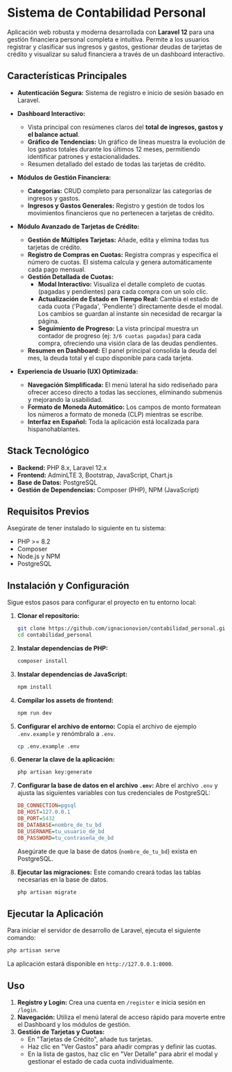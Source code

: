 # Sistema de Contabilidad Personal

Aplicación web robusta y moderna desarrollada con **Laravel 12** para una gestión financiera personal completa e intuitiva. Permite a los usuarios registrar y clasificar sus ingresos y gastos, gestionar deudas de tarjetas de crédito y visualizar su salud financiera a través de un dashboard interactivo.

## Características Principales

-   **Autenticación Segura:** Sistema de registro e inicio de sesión basado en Laravel.

-   **Dashboard Interactivo:**
    -   Vista principal con resúmenes claros del **total de ingresos, gastos y el balance actual**.
    -   **Gráfico de Tendencias:** Un gráfico de líneas muestra la evolución de los gastos totales durante los últimos 12 meses, permitiendo identificar patrones y estacionalidades.
    -   Resumen detallado del estado de todas las tarjetas de crédito.

-   **Módulos de Gestión Financiera:**
    -   **Categorías:** CRUD completo para personalizar las categorías de ingresos y gastos.
    -   **Ingresos y Gastos Generales:** Registro y gestión de todos los movimientos financieros que no pertenecen a tarjetas de crédito.

-   **Módulo Avanzado de Tarjetas de Crédito:**
    -   **Gestión de Múltiples Tarjetas:** Añade, edita y elimina todas tus tarjetas de crédito.
    -   **Registro de Compras en Cuotas:** Registra compras y especifica el número de cuotas. El sistema calcula y genera automáticamente cada pago mensual.
    -   **Gestión Detallada de Cuotas:**
        -   **Modal Interactivo:** Visualiza el detalle completo de cuotas (pagadas y pendientes) para cada compra con un solo clic.
        -   **Actualización de Estado en Tiempo Real:** Cambia el estado de cada cuota ('Pagada', 'Pendiente') directamente desde el modal. Los cambios se guardan al instante sin necesidad de recargar la página.
        -   **Seguimiento de Progreso:** La vista principal muestra un contador de progreso (ej: `3/6 cuotas pagadas`) para cada compra, ofreciendo una visión clara de las deudas pendientes.
    -   **Resumen en Dashboard:** El panel principal consolida la deuda del mes, la deuda total y el cupo disponible para cada tarjeta.

-   **Experiencia de Usuario (UX) Optimizada:**
    -   **Navegación Simplificada:** El menú lateral ha sido rediseñado para ofrecer acceso directo a todas las secciones, eliminando submenús y mejorando la usabilidad.
    -   **Formato de Moneda Automático:** Los campos de monto formatean los números a formato de moneda (CLP) mientras se escribe.
    -   **Interfaz en Español:** Toda la aplicación está localizada para hispanohablantes.

## Stack Tecnológico

-   **Backend:** PHP 8.x, Laravel 12.x
-   **Frontend:** AdminLTE 3, Bootstrap, JavaScript, Chart.js
-   **Base de Datos:** PostgreSQL
-   **Gestión de Dependencias:** Composer (PHP), NPM (JavaScript)

## Requisitos Previos

Asegúrate de tener instalado lo siguiente en tu sistema:
-   PHP >= 8.2
-   Composer
-   Node.js y NPM
-   PostgreSQL

## Instalación y Configuración

Sigue estos pasos para configurar el proyecto en tu entorno local:

1.  **Clonar el repositorio:**
    ```bash
    git clone https://github.com/ignacionovion/contabilidad_personal.git
    cd contabilidad_personal
    ```

2.  **Instalar dependencias de PHP:**
    ```bash
    composer install
    ```

3.  **Instalar dependencias de JavaScript:**
    ```bash
    npm install
    ```

4.  **Compilar los assets de frontend:**
    ```bash
    npm run dev
    ```

5.  **Configurar el archivo de entorno:**
    Copia el archivo de ejemplo `.env.example` y renómbralo a `.env`.
    ```bash
    cp .env.example .env
    ```

6.  **Generar la clave de la aplicación:**
    ```bash
    php artisan key:generate
    ```

7.  **Configurar la base de datos en el archivo `.env`:**
    Abre el archivo `.env` y ajusta las siguientes variables con tus credenciales de PostgreSQL:
    ```ini
    DB_CONNECTION=pgsql
    DB_HOST=127.0.0.1
    DB_PORT=5432
    DB_DATABASE=nombre_de_tu_bd
    DB_USERNAME=tu_usuario_de_bd
    DB_PASSWORD=tu_contraseña_de_bd
    ```
    Asegúrate de que la base de datos (`nombre_de_tu_bd`) exista en PostgreSQL.

8.  **Ejecutar las migraciones:**
    Este comando creará todas las tablas necesarias en la base de datos.
    ```bash
    php artisan migrate
    ```

## Ejecutar la Aplicación

Para iniciar el servidor de desarrollo de Laravel, ejecuta el siguiente comando:
```bash
php artisan serve
```
La aplicación estará disponible en `http://127.0.0.1:8000`.

## Uso

1.  **Registro y Login:** Crea una cuenta en `/register` e inicia sesión en `/login`.
2.  **Navegación:** Utiliza el menú lateral de acceso rápido para moverte entre el Dashboard y los módulos de gestión.
3.  **Gestión de Tarjetas y Cuotas:**
    -   En "Tarjetas de Crédito", añade tus tarjetas.
    -   Haz clic en "Ver Gastos" para añadir compras y definir las cuotas.
    -   En la lista de gastos, haz clic en "Ver Detalle" para abrir el modal y gestionar el estado de cada cuota individualmente.
